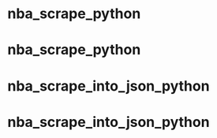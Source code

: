 # nba_scrape_python
# nba_scrape_python
# nba_scrape_into_json_python
# nba_scrape_into_json_python
